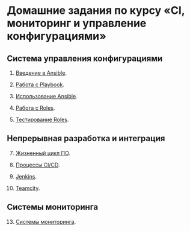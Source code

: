 # Домашние задания по курсу «CI, мониторинг и управление конфигурациями»

## Система управления конфигурациями

1. [Введение в Ansible](./08-ansible-01-base).

2. [Работа с Playbook](./08-ansible-02-playbook).

3. [Использование Ansible](./08-ansible-03-yandex).

4. [Работа с Roles](./08-ansible-04-role).

5. [Тестирование Roles](./08-ansible-05-testing).
<!--- 
6. [Создание собственных модулей](./08-ansible-06-module).
--->
## Непрерывная разработка и интеграция

7. [Жизненный цикл ПО](./09-ci-01-intro/README.md).

9. [Процессы CI/CD](./09-ci-03-cicd/README.md).

10. [Jenkins](./09-ci-04-jenkins/README.md).

11. [Teamcity](./09-ci-05-teamcity/README.md).
<!--- 
12. [GitLab](./09-ci-06-gitlab/README.md).
--->
## Системы мониторинга

13. [Системы мониторинга](./10-monitoring-02-systems).
<!--- 
14. [Средство визуализации Grafana](./10-monitoring-03-grafana).

15. [Система сбора логов Elastic Stack](./10-monitoring-04-elk).

16. [Платформа мониторинга Sentry](./10-monitoring-05-sentry).

<<<<<<< HEAD
--->
